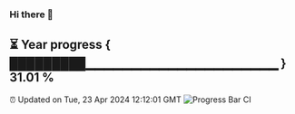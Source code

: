 ### Hi there 👋
⏳ Year progress { █████████▁▁▁▁▁▁▁▁▁▁▁▁▁▁▁▁▁▁▁▁▁ } 31.01 %
---
⏰ Updated on Tue, 23 Apr 2024 12:12:01 GMT
![Progress Bar CI](https://github.com/Moyi321/Moyi321/workflows/Progress%20Bar%20CI/badge.svg)
